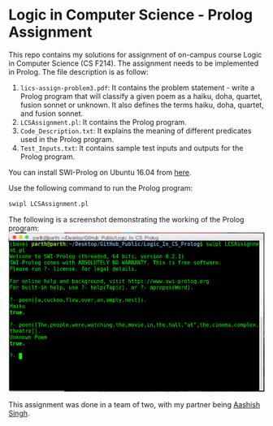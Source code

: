 # Logic in Computer Science - Prolog Assignment

This repo contains my solutions for assignment of on-campus course Logic in Computer Science (CS F214). The assignment needs to be implemented in Prolog. The file description is as follow:

1. `lics-assign-problem3.pdf`: It contains the problem statement - write a Prolog program that will classify a given poem as a haiku, doha, quartet, fusion sonnet or unknown. It also defines the terms haiku, doha, quartet, and fusion sonnet. 
2. `LCSAssignment.pl`: It contains the Prolog program.
3. `Code_Description.txt`: It explains the meaning of different predicates used in the Prolog program.
4. `Test_Inputs.txt`: It contains sample test inputs and outputs for the Prolog program.

You can install SWI-Prolog on Ubuntu 16.04 from [here](https://www.swi-prolog.org/build/PPA.html).

Use the following command to run the Prolog program:
```sh
swipl LCSAssignment.pl
```

The following is a screenshot demonstrating the working of the Prolog program:
![Prolog Program](./imgs/cli.png)

This assignment was done in a team of two, with my partner being [Aashish Singh](https://github.com/Aashish683).

